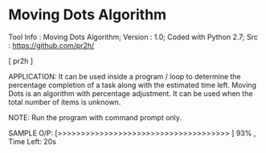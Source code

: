 # Moving Dots Algorithm

Tool Info : Moving Dots Algorithm; Version : 1.0; Coded with Python 2.7; Src : https://github.com/pr2h/

[ pr2h ]

APPLICATION: It can be used inside a program / loop to determine the percentage completion of a task along with the estimated time left.
Moving Dots is an algorithm with percentage adjustment. It can be used when the total number of items is unknown.

NOTE: Run the program with command prompt only.

SAMPLE O/P:
[>>>>>>>>>>>>>>>>>>>>>>>>>>>>>>>>>>>>>    ] 93% , Time Left: 20s
